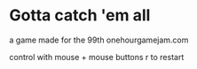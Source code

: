 # Gotta catch 'em all
a game made for the 99th onehourgamejam.com

control with mouse + mouse buttons
r to restart
